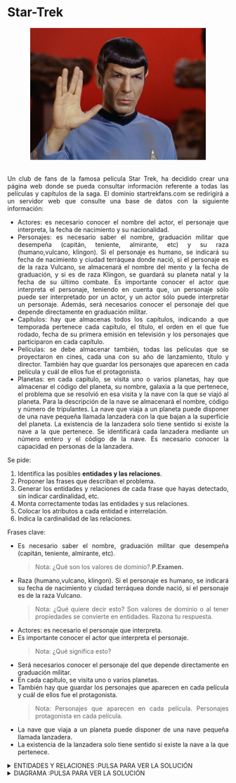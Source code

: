 <div align="justify">

# Star-Trek

<div align="center">
<img src="img/star-trek.png" width="400px"/>
</div>
</br>

Un club de fans de la famosa película Star Trek, ha decidido crear una página web donde se pueda consultar información referente a todas las películas y capítulos de la saga. El dominio startrekfans.com se redirigirá a
un servidor web que consulte una base de datos con la siguiente información:
- Actores: es necesario conocer el nombre del actor, el personaje que interpreta, la fecha de nacimiento y su nacionalidad.
- Personajes: es necesario saber el nombre, graduación militar que
desempeña (capitán, teniente, almirante, etc) y su raza (humano,vulcano, klingon). Si el personaje es humano, se indicará su fecha de
nacimiento y ciudad terráquea donde nació, si el personaje es de la raza Vulcano, se almacenará el nombre del mento y la fecha de graduación, y si es de raza Klingon, se guardará su planeta natal y la fecha de su último combate. Es importante conocer el actor que interpreta el personaje, teniendo en cuenta que, un personaje sólo puede ser interpretado por un actor, y un actor sólo puede interpretar un personaje. Además, será necesarios conocer el personaje del que depende directamente en graduación militar.
- Capítulos: hay que almacenas todos los capítulos, indicando a que temporada pertenece cada capítulo, el título, el orden en el que fue rodado, fecha de su primera emisión en televisión y los personajes que participaron en cada capítulo.
- Películas: se debe almacenar también, todas las películas que se proyectaron en cines, cada una con su año de lanzamiento, título y director. También hay que guardar los personajes que aparecen en cada película y cuál de ellos fue el protagonista.
- Planetas: en cada capítulo, se visita uno o varios planetas, hay que almacenar el código del planeta, su nombre, galaxia a la que pertenece, el problema que se resolvió en esa visita y la nave con la que se viajó al planeta. Para la descripción de la nave se almacenará el nombre, código y número de tripulantes. La nave que viaja a un planeta puede disponer de una nave pequeña llamada lanzadera con la que bajan a la superficie del planeta. La existencia de la lanzadera solo tiene sentido si existe la nave a la que pertenece. Se identificará cada lanzadera mediante un número entero y el código de la nave. Es necesario conocer la capacidad en personas de la lanzadera.

Se pide:
1. Identifica las posibles __entidades y las relaciones__.
2. Proponer las frases que describan el problema.
3. Generar los entidades y relaciones de cada frase que hayas detectado, sin indicar cardinalidad, etc.
4. Monta correctamente todas las entidades y sus relaciones.
5. Colocar los atributos a cada entidad e interrelación.
6. Indica la cardinalidad de las relaciones.


Frases clave:
- Es necesario saber el nombre, graduación militar que desempeña (capitán, teniente, almirante, etc).
    > Nota: ¿Qué son los valores de dominio?.**P.Examen.**
- Raza (humano,vulcano, klingon). Si el personaje es humano, se indicará su fecha de nacimiento y ciudad terráquea donde nació, si el personaje es de la raza Vulcano.
    > Nota: ¿Qué quiere decir esto? Son valores de dominio o al tener propiedades se convierte en entidades. Razona tu respuesta.
- Actores: es necesario el personaje que interpreta.
- Es importante conocer el actor que interpreta el personaje.
    > Nota: ¿Qué significa esto?
- Será necesarios conocer el personaje del que depende directamente en graduación militar.
- En cada capítulo, se visita uno o varios planetas.
- También hay que guardar los personajes que aparecen en cada película y cuál de ellos fue el protagonista.
    > Nota:
    Personajes que aparecen en cada película.
    Personajes protagonista en cada película.
- La nave que viaja a un planeta puede disponer de una nave pequeña llamada lanzadera.
- La existencia de la lanzadera solo tiene sentido si existe la nave a la que pertenece.

<details>
      <summary>ENTIDADES Y RELACIONES :PULSA PARA VER LA SOLUCIÓN</summary>
  </br>
  <img src="img/start-trek-frases-clave.drawio.png">
  </br>
   </br>
  
</details>

<details>
      <summary>DIAGRAMA :PULSA PARA VER LA SOLUCIÓN</summary>
  </br>
  <img src="img/start-trek-diagrama.drawio.png">
  </br>
   </br>
  
</details>

</div>